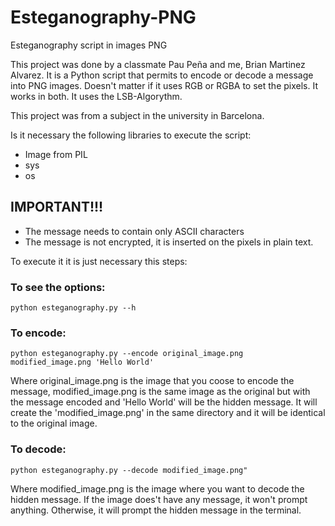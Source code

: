 # Esteganography-PNG
Esteganography script in images PNG

This project was done by a classmate Pau Peña and me, Brian Martinez Alvarez.
It is a Python script that permits to encode or decode a message into PNG images. Doesn't matter if it uses RGB or RGBA to set the pixels. It works in both. 
It uses the LSB-Algorythm.

This project was from a subject in the university in Barcelona.

Is it necessary the following libraries to execute the script:

- Image from PIL
- sys
- os

<b><h2>IMPORTANT!!!</h2></b>
- The message needs to contain only ASCII characters
- The message is not encrypted, it is inserted on the pixels in plain text.

To execute it it is just necessary this steps:

<b><h3>To see the options:</h3></b>

    python esteganography.py --h


<b><h3>To encode:</h3></b>

    python esteganography.py --encode original_image.png modified_image.png 'Hello World'

Where original_image.png is the image that you coose to encode the message, modified_image.png is the same image as the original but with the message encoded and 'Hello World' will be the hidden message.
It will create the 'modified_image.png' in the same directory and it will be identical to the original image.

<b><h3>To  decode:</h3></b>

    python esteganography.py --decode modified_image.png"

Where modified_image.png is the image where you want to decode the hidden message. If the image does't have any message, it won't prompt anything. Otherwise, it will prompt the hidden message in the terminal.

